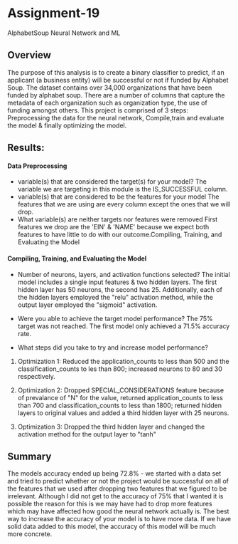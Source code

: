 # Assignment-19
AlphabetSoup Neural Network and ML

## Overview 

The purpose of this analysis is to create a binary classifier to predict,
if an applicant (a business entity) will be successful or not if funded by Alphabet Soup. The dataset contains over 34,000 organizations that have been funded by alphabet soup. There are a number of columns that capture the metadata of each organization such as organization type, the use of funding amongst others. This project is comprised of 3 steps: Preprocessing the data for the neural network, Compile,train and evaluate the model & finally optimizing the model.

## Results:
#### Data Preprocessing

- variable(s) that are considered the target(s) for your model?
The variable we are targeting in this module is the IS_SUCCESSFUL column.
- variable(s) that are considered to be the features for your model
The features that we are using are every column except the ones that we will drop.
- What variable(s) are neither targets nor features were removed
First features we drop are the 'EIN' & 'NAME' because we expect both features to have little to do with our outcome.Compiling, Training, and Evaluating the Model

#### Compiling, Training, and Evaluating the Model
- Number of neurons, layers, and activation functions selected? 
The initial model includes a single input features & two hidden layers. The first hidden layer has 50 neurons, the second has 25. Additionally, each of the hidden layers employed the "relu" activation method, while the output layer employed the "sigmoid" activation.
- Were you able to achieve the target model performance? 
The 75% target was not reached. The first model only achieved a 71.5% accuracy rate.

- What steps did you take to try and increase model performance?
1. Optimization 1: Reduced the application_counts to less than 500 and the classification_counts to les than 800; increased neurons to 80 and 30 respectively.

2. Optimization 2: Dropped SPECIAL_CONSIDERATIONS feature because of prevalance of "N" for the value, returned application_counts to less than 700 and classification_counts to less than 1800; returned hidden layers to original values and added a third hidden layer with 25 neurons.

3. Optimization 3: Dropped the third hidden layer and changed the activation method for the output layer to "tanh"

## Summary

The models accuracy ended up being 72.8% - we started with a data set and tried to predict whether or not the project would be successful on all of the features that we used after dropping two features that we figured to be irrelevant. Although I did not get to the accuracy of 75% that I wanted it is possible the reason for this is we may have had to drop more features which may have affected how good the neural network actually is. The best way to increase the accuracy of your model is to have more data. If we have solid data added to this model, the accuracy of this model will be much more concrete.
